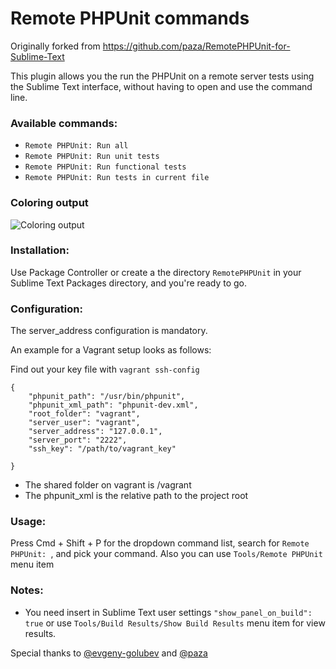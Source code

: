 Remote PHPUnit commands
=======================

Originally forked from https://github.com/paza/RemotePHPUnit-for-Sublime-Text


This plugin allows you the run the PHPUnit on a remote server tests using the Sublime Text interface, without having to open and use the command line.

### Available commands:

- `Remote PHPUnit: Run all`
- `Remote PHPUnit: Run unit tests`
- `Remote PHPUnit: Run functional tests`
- `Remote PHPUnit: Run tests in current file`

### Coloring output

![Coloring output](https://raw.github.com/m0nah/SimplePHPUnit-for-Sublime-Text/master/Screen%20Shot.png)

### Installation:
Use Package Controller or create a the directory `RemotePHPUnit` in your Sublime Text Packages directory, and you're ready to go.

### Configuration:

The server_address configuration is mandatory.

An example for a Vagrant setup looks as follows:

Find out your key file with `vagrant ssh-config`
```
{
	"phpunit_path": "/usr/bin/phpunit",
    "phpunit_xml_path": "phpunit-dev.xml",
    "root_folder": "vagrant",
    "server_user": "vagrant",
    "server_address": "127.0.0.1",
    "server_port": "2222",
    "ssh_key": "/path/to/vagrant_key"

}
```
* The shared folder on vagrant is /vagrant
* The phpunit_xml is the relative path to the project root

### Usage:
Press Cmd + Shift + P for the dropdown command list, search for `Remote PHPUnit: `, and pick your command. Also you can use `Tools/Remote PHPUnit` menu item

### Notes:
- You need insert in Sublime Text user settings `"show_panel_on_build": true` or use `Tools/Build Results/Show Build Results` menu item for view results.

Special thanks to [@evgeny-golubev](https://www.github.com/evgeny-golubev) and [@paza](https://www.github.com/paza)
